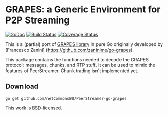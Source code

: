 # GRAPES: a Generic Environment for P2P Streaming
[![GoDoc](https://godoc.org/github.com/zaninime/go-grapes?status.svg)](https://godoc.org/github.com/zaninime/go-grapes)
[![Build Status](https://travis-ci.org/zaninime/go-grapes.svg?branch=master)](https://travis-ci.org/zaninime/go-grapes)
[![Coverage Status](https://coveralls.io/repos/github/zaninime/go-grapes/badge.svg?branch=master)](https://coveralls.io/github/zaninime/go-grapes?branch=master)

This is a (partial) port of [GRAPES library](https://github.com/netCommonsEU/PeerStreamer-grapes) in pure Go originally developed by [Francesco Zanini] (https://github.com/zaninime/go-grapes).

This package contains the functions needed to decode the GRAPES protocol:
messages, chunks, and RTP stuff. It can be used to mimic the features of
PeerStreamer. Chunk trading isn't implemented yet.


## Download
```shell
go get github.com/netCommonsEU/PeerStreamer-go-grapes
```

This work is BSD-licensed.
